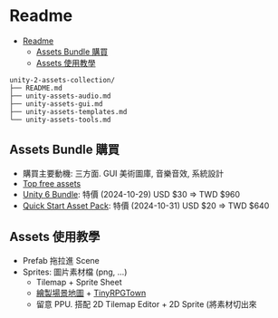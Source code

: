 # Readme

<!-- TOC -->
* [Readme](#readme)
  * [Assets Bundle 購買](#assets-bundle-購買)
  * [Assets 使用教學](#assets-使用教學)
<!-- TOC -->

```text
unity-2-assets-collection/
├── README.md
├── unity-assets-audio.md
├── unity-assets-gui.md
├── unity-assets-templates.md
└── unity-assets-tools.md
```

## Assets Bundle 購買

- 購買主要動機: 三方面. GUI 美術圖庫, 音樂音效, 系統設計
- [Top free assets](https://assetstore.unity.com/?price=0-0&rating=4&orderBy=3)
- [Unity 6 Bundle](https://assetstore.unity.com/mega-bundles/unity-6-toolkit?clickref=1011lzM73QFA&utm_source=partnerize&utm_medium=affiliate&utm_campaign=unity_affiliate): 特價 (2024-10-29) USD $30 => TWD $960
- [Quick Start Asset Pack](https://assetstore.unity.com/mega-bundles/quick-start): 特價 (2024-10-31) USD $20 => TWD $640

## Assets 使用教學

- Prefab 拖拉進 Scene
- Sprites: 圖片素材檔 (png, …)
  - Tilemap + Sprite Sheet
  - [繪製場景地圖](https://www.youtube.com/watch?v=C9SrWspWpEE) + [TinyRPGTown](https://assetstore.unity.com/packages/2d/environments/tiny-rpg-town-environment-88293#content)
  - 留意 PPU. 搭配 2D Tilemap Editor + 2D Sprite (將素材切出來
